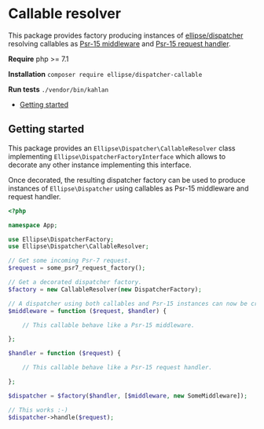 # Callable resolver

This package provides factory producing instances of [ellipse/dispatcher](https://github.com/ellipsephp/dispatcher) resolving callables as [Psr-15 middleware](https://www.php-fig.org/psr/psr-15/) and [Psr-15 request handler](https://www.php-fig.org/psr/psr-15/).

**Require** php >= 7.1

**Installation** `composer require ellipse/dispatcher-callable`

**Run tests** `./vendor/bin/kahlan`

- [Getting started](https://github.com/ellipsephp/dispatcher-callable#getting-started)

## Getting started

This package provides an `Ellipse\Dispatcher\CallableResolver` class implementing `Ellipse\DispatcherFactoryInterface` which allows to decorate any other instance implementing this interface.

Once decorated, the resulting dispatcher factory can be used to produce instances of `Ellipse\Dispatcher` using callables as Psr-15 middleware and request handler.

```php
<?php

namespace App;

use Ellipse\DispatcherFactory;
use Ellipse\Dispatcher\CallableResolver;

// Get some incoming Psr-7 request.
$request = some_psr7_request_factory();

// Get a decorated dispatcher factory.
$factory = new CallableResolver(new DispatcherFactory);

// A dispatcher using both callables and Psr-15 instances can now be created.
$middleware = function ($request, $handler) {

    // This callable behave like a Psr-15 middleware.

};

$handler = function ($request) {

    // This callable behave like a Psr-15 request handler.

};

$dispatcher = $factory($handler, [$middleware, new SomeMiddleware]);

// This works :-)
$dispatcher->handle($request);
```
